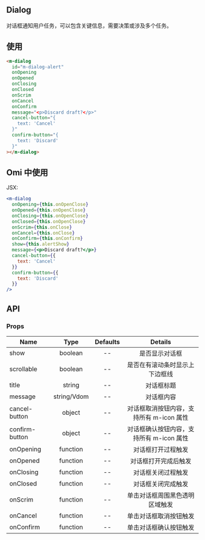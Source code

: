 ## Dialog

对话框通知用户任务，可以包含关键信息，需要决策或涉及多个任务。

## 使用

```html
<m-dialog
  id="m-dialog-alert"
  onOpening
  onOpened
  onClosing
  onClosed
  onScrim
  onCancel
  onConfirm
  message="<p>Discard draft?</p>"
  cancel-button="{
    text: 'Cancel'
  }"
  confirm-button="{
    text: 'Discard'
  }"
></m-dialog>
```

## Omi 中使用

JSX:

```jsx
<m-dialog
  onOpening={this.onOpenClose}
  onOpened={this.onOpenClose}
  onClosing={this.onOpenClose}
  onClosed={this.onOpenClose}
  onScrim={this.onClose}
  onCancel={this.onClose}
  onConfirm={this.onConfirm}
  show={this.alertShow}
  message={<p>Discard draft?</p>}
  cancel-button={{
    text: 'Cancel'
  }}
  confirm-button={{
    text: 'Discard'
  }}
/>
```

## API

### Props

|  **Name**  | **Type**        | **Defaults**  | **Details**  |
| ------------- |:-------------:|:-----:|:-------------:|
| show | boolean | -- | 是否显示对话框 |
| scrollable | boolean | -- | 是否在有滚动条时显示上下边框线 |
| title | string | -- | 对话框标题 |
| message | string/Vdom | -- | 对话框内容 |
| cancel-button | object | -- | 对话框取消按钮内容，支持所有 m-icon 属性 |
| confirm-button | object | -- | 对话框确认按钮内容，支持所有 m-icon 属性 |
| onOpening | function | -- | 对话框打开过程触发 |
| onOpened | function | -- | 对话框打开完成后触发 |
| onClosing | function | -- | 对话框关闭过程触发 |
| onClosed | function | -- | 对话框关闭完成触发 |
| onScrim | function | -- | 单击对话框周围黑色透明区域触发 |
| onCancel | function | -- | 单击对话框取消按钮触发 |
| onConfirm | function | -- | 单击对话框确认按钮触发 |
